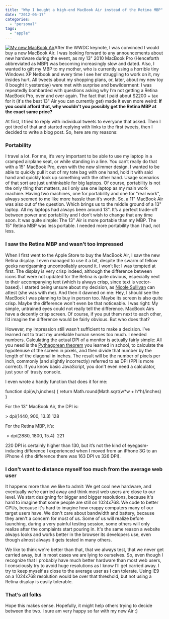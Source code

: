 ```yaml
---
title: "Why I bought a high-end MacBook Air instead of the Retina MBP"
date: "2012-06-17"
categories:
  - "personal"
tags:
  - "apple"
---
```


[![](images/my-mba-300x224.jpg "My new MacBook Air")](images/my-mba.jpg)After the WWDC keynote, I was convinced I would buy a new MacBook Air. I was looking forward to any announcements about new hardware during the event, as my 13" 2010 MacBook Pro (Henceforth abbreviated as MBP) was becoming increasingly slow and dated. Also, I wanted to gift my MBP to my mother, who is currently using a horrible tiny Windows XP Netbook and every time I see her struggling to work on it, my insides hurt. All tweets about my shopping plans, or, later, about my new toy (I bought it yesterday) were met with surprise and bewilderment: I was repeatedly bombarded with questions asking why I’m not getting a Retina MacBook Pro, over and over again. The fact that I paid about $2200 + tax for it (it's the best 13" Air you can currently get) made it even more weird: **If you could afford that, why wouldn't you possibly get the Retina MBP at the exact same price?**

At first, I tried to reply with individual tweets to everyone that asked. Then I got tired of that and started replying with links to the first tweets, then I decided to write a blog post. So, here are my reasons:

### Portability

I travel a lot. For me, it’s very important to be able to use my laptop in a cramped airplane seat, or while standing in a line. You can’t really do that with a 15" MacBook Pro, even with the new slimmer design. I wanted to be able to quickly pull it out of my tote bag with one hand, hold it with said hand and quickly look up something with the other hand. Usage scenarios of that sort are just unthinkable for big laptops. Of course, portability is not the only thing that matters, as I only use one laptop as my main work machine. Having two machines, one for portability and one for "real work", always seemed to me like more hassle than it’s worth. So, a 11" MacBook Air was also out of the question. Which brings us to the middle ground of a 13" laptop. All my laptops had always been around 13". It’s a perfect trade-off between power and portability and I don’t wish to change that any time soon. It was quite simple: The 13" Air is more portable than my MBP. The 15" Retina MBP was less portable. I needed more portability than I had, not less.

### I saw the Retina MBP and wasn’t too impressed

When I first went to the Apple Store to buy the MacBook Air, I saw the new Retina display. I even managed to use it a bit, despite the swarm of fellow geeks nerdgasming uncontrollably around it. I won’t lie: I was tempted at first. The display is very crisp indeed, although the difference between icons that were not updated for the Retina is quite obvious, especially next to their accompanying text (which is always crisp, since text is vector-based). I started being unsure about my decision, as [Nicole Sullivan](http://www.stubbornella.org/content/) can attest (she was with me). And then it dawned on me: Hey, I should see the MacBook I was planning to buy in person too. Maybe its screen is also quite crisp. Maybe the difference won't even be that noticeable. I was right: My simple, untrained eyes could not really tell the difference. MacBook Airs have a decently crisp screen. Of course, if you put them next to each other, I’d imagine the difference would be fairly obvious. But who does that?

However, my impression still wasn't sufficient to make a decision. I’ve learned not to trust my unreliable human senses too much. I needed numbers. Calculating the actual DPI of a monitor is actually fairly simple: All you need is the [Pythagorean theorem](http://en.wikipedia.org/wiki/Pythagorean_theorem) you learned in school, to calculate the hypotenuse of the screen in pixels, and then divide that number by the length of the diagonal in inches. The result will be the number of pixels per inch, commonly (and slightly incorrectly) referred to as DPI (PPI is more correct). If you know basic JavaScript, you don't even need a calculator, just your ol’ trusty console.

I even wrote a handy function that does it for me:

function dpi(w,h,inches) { return Math.round(Math.sqrt(w\*w + h\*h)/inches) }

For the 13" MacBook Air, the DPI is:

\> dpi(1440, 900, 13.3)
128

For the Retina MBP, it’s:

 > dpi(2880, 1800, 15.4)
 221

220 DPI is certainly higher than 130, but it’s not the kind of eyegasm-inducing difference I experienced when I moved from an iPhone 3G to an iPhone 4 (the difference there was 163 DPI vs 326 DPI).

### I don’t want to distance myself too much from the average web user

It happens more than we like to admit: We get cool new hardware, and eventually we’re carried away and think most web users are close to our level. We start designing for bigger and bigger resolutions, because it's hard to imagine that some people are still on 1024x768. We code to better CPUs, because it's hard to imagine how crappy computers many of our target users have. We don't care about bandwidth and battery, because they aren't a concern for most of us. Some of us will realize before launching, during a very painful testing session, some others will only realize after the complaints start pouring in. It's the same reason a website always looks and works better in the browser its developers use, even though almost always it gets tested in many others.

We like to think we're better than that, that we always test, that we never get carried away, but in most cases we are lying to ourselves. So, even though I recognize that I probably have much better hardware than most web users, I consciously try to avoid huge resolutions as I know I’ll get carried away. I try to keep myself as close to the average user as I can tolerate. Using IE9 on a 1024x768 resolution would be over that threshold, but not using a Retina display is easily tolerable.

### That’s all folks

Hope this makes sense. Hopefully, it might help others trying to decide between the two. I sure am very happy so far with my new Air :)
